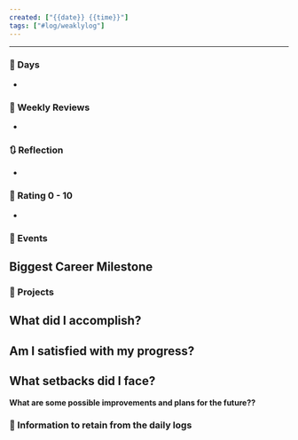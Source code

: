```yaml
---
created: ["{{date}} {{time}}"]
tags: ["#log/weaklylog"]
---
```

___

### 📅 Days
- 

### 📑 Weekly Reviews
- 

### 🔃 Reflection
- 
### 💯 Rating 0 - 10
- 
### 📜 Events
**Biggest Career Milestone**
- 
### 📃 Projects
**What did I accomplish?**
- 
**Am I satisfied with my progress?**
- 
**What setbacks did I face?**
- 
**What are some possible improvements and plans for the future??**

### 💾 Information to retain from the daily logs